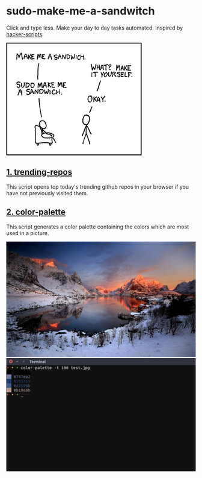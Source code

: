 # sudo-make-me-a-sandwitch
Click and type less. Make your day to day tasks automated.
Inspired by [hacker-scripts](https://github.com/NARKOZ/hacker-scripts).

![Make-me-a-sandwich; sudo !!](images/sandwich.png)


[1. trending-repos](trending-repos.py)  
----
This script opens top today's trending github repos in your browser if you have not
previously visited them.

[2. color-palette](color-palette.py)  
----
This script generates a color palette containing the colors which are most used
in a picture.  

![cp1.jpg](images/cp1.jpg)
![cp2.jpg](images/cp2.jpg)
